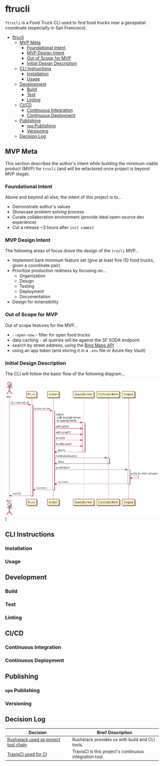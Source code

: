 # ftrucli

`ftrucli` is a Food Truck CLI used to find food trucks near a geospatial coordinate (especially in San Francisco).

- [ftrucli](#ftrucli)
  - [MVP Meta](#mvp-meta)
    - [Foundational Intent](#foundational-intent)
    - [MVP Design Intent](#mvp-design-intent)
    - [Out of Scope for MVP](#out-of-scope-for-mvp)
    - [Initial Design Description](#initial-design-description)
  - [CLI Instructions](#cli-instructions)
    - [Installation](#installation)
    - [Usage](#usage)
  - [Development](#development)
    - [Build](#build)
    - [Test](#test)
    - [Linting](#linting)
  - [CI/CD](#cicd)
    - [Continuous Integration](#continuous-integration)
    - [Continuous Deployment](#continuous-deployment)
  - [Publishing](#publishing)
    - [`npm` Publishing](#npm-publishing)
    - [Versioning](#versioning)
  - [Decision Log](#decision-log)

## MVP Meta

This section describes the author's intent while building the minimum viable product (MVP) for `trucli` (and will be refactored once project is beyond MVP stage).

### Foundational Intent

Above and beyond all else, the intent of this project is to...

- Demonstrate author's values
- Showcase problem solving process
- Curate collaboration environment (provide ideal open-source dev experience)
- Cut a release ~3 hours after `init commit`

### MVP Design Intent

The following areas of focus drove the design of the `trucli` MVP...

- Implement bare minimum feature set (give at least five (5) food trucks, given a coordinate pair)
- Prioritize production rediness by focusing on...
  - Organization
  - Design
  - Testing
  - Deployment
  - Documentation
- Design for extensibility

### Out of Scope for MVP

Out of scope features for the MVP...

- `--open-now` - filter for open food trucks
- data caching - all queries will be against the SF SODA endpoint
- search by street address, using the [Bing Maps API](https://docs.microsoft.com/en-us/bingmaps/rest-services/locations/find-a-location-by-address)
- using an app token (and storing it in a `.env` file or Azure Key Vault)

### Initial Design Description

The CLI will follow the basic flow of the following diagram...

![User journey sequence diagram](docs/diagrams/out/docs/diagrams/user-data-flow/user-data-flow.png))

## CLI Instructions

### Installation

### Usage

## Development

### Build

### Test

### Linting

## CI/CD

### Continuous Integration

### Continuous Deployment

## Publishing

### `npm` Publishing

### Versioning

## Decision Log

| Decision                                                                   | Brief Description                                       |
| -------------------------------------------------------------------------- | ------------------------------------------------------- |
| [Rushstack used as project tool chain](./docs/adr/0001-heft-buildchain.md) | Rushstack provides us with build and CLI tools.         |
| [TravisCI used for CI](docs/adr/0002-travis-ci.md)                         | TravisCI is this project's continuous integration tool. |
